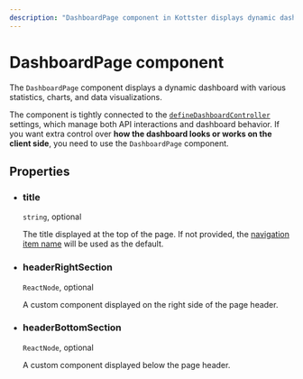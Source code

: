 ```yaml
---
description: "DashboardPage component in Kottster displays dynamic dashboards with statistics and charts."
---
```


# DashboardPage component

The `DashboardPage` component displays a dynamic dashboard with various statistics, charts, and data visualizations.

The component is tightly connected to the [`defineDashboardController`](../dashboard/configuration/api.md) settings, which manage both API interactions and dashboard behavior. If you want extra control over **how the dashboard looks or works on the client side**, you need to use the `DashboardPage` component.


## Properties

- ### title

  `string`, optional

  The title displayed at the top of the page. If not provided, the [navigation item name](../app-configuration/sidebar.md) will be used as the default.

- ### headerRightSection

  `ReactNode`, optional

  A custom component displayed on the right side of the page header.

- ### headerBottomSection

  `ReactNode`, optional

  A custom component displayed below the page header.
